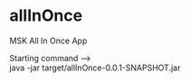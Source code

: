 # allInOnce
MSK All In Once App

Starting command --> \
java -jar target/allInOnce-0.0.1-SNAPSHOT.jar
